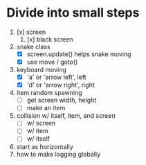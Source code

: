 # Divide into small steps
1. [x] screen
   1. [x] black screen
2. snake class
    - [x] screen.update() helps snake moving     
    - [x] use move / goto()     
3. keyboard moving
   - [x] 'a' or 'arrow left', left
   - [x] 'd' or 'arrow right', right
4. item random spawning
   - [ ] get screen width, height
   - [ ] make an item
5. collision w/ itself, item, and screen
   - [ ] w/ screen
   - [ ] w/ item
   - [ ] w/ itself
5. start as horizontally
6. how to make logging globally